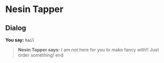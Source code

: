 # Nesin Tapper
## Dialog

**You say:** `hail`



>**Nesin Tapper says:** I am not here for you to make fancy with!! Just order something!
end